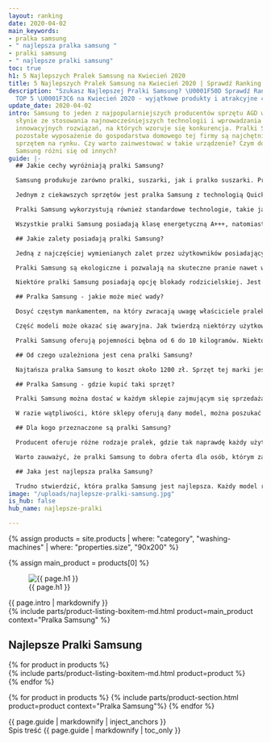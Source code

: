```yaml
---
layout: ranking
date: 2020-04-02
main_keywords:
- pralka samsung
- " najlepsza pralka samsung "
- pralki samsung
- " najlepsze pralki samsung"
toc: true
h1: 5 Najlepszych Pralek Samsung na Kwiecień 2020
title: 5 Najlepszych Pralek Samsung na Kwiecień 2020 | Sprawdź Ranking
description: "Szukasz Najlepszej Pralki Samsung? \U0001F50D Sprawdź Ranking Pralek
  TOP 5 \U0001F3C6 na Kwiecień 2020 - wyjątkowe produkty i atrakcyjne ceny"
update_date: 2020-04-02
intro: Samsung to jeden z najpopularniejszych producentów sprzętu AGD w Polsce. Marka
  słynie ze stosowania najnowocześniejszych technologii i wprowadzania ciekawych,
  innowacyjnych rozwiązań, na których wzoruje się konkurencja. Pralki Samsung, a także
  pozostałe wyposażenie do gospodarstwa domowego tej firmy są najchętniej kupowanym
  sprzętem na rynku. Czy warto zainwestować w takie urządzenie? Czym dokładnie pralka
  Samsung różni się od innych?
guide: |-
  ## Jakie cechy wyróżniają pralki Samsung?

  Samsung produkuje zarówno pralki, suszarki, jak i pralko suszarki. Producent wykorzystuje kilka technologii, które usprawniają proces prania. Jedną z najbardziej rozpoznawalnych linii produktowych są pralki Samsung EcoBubble. Ten typ urządzeń wykorzystuje powietrze podczas prania, co pomaga szybciej i skuteczniej usunąć zabrudzenia. Dzięki tej technologii pralka Samsung może wykorzystywać niższe niż zazwyczaj temperatury. Przekłada się to na oszczędność energii, a także trwałość ubrań, które dzięki temu nie niszczą się tak szybko. Wielu użytkowników twierdzi, że są to [**najlepsze pralki **](/pl/recenzje/najlepsze-pralki "Najlepsze Pralki")dostępne na rynku.

  Jednym z ciekawszych sprzętów jest pralka Samsung z technologią QuickDrive, dzięki której cykl prania, jak twierdzi producent, może się skrócić nawet o połowę. Pozostałe możliwości oferowane przez markę to funkcja pary, sterowanie mobilne oraz możliwość dodawania ubrań w trakcie prania.

  Pralki Samsung wykorzystują również standardowe technologie, takie jak ważenie prania i automatyczne dozowanie detergentu. Każda pralka Samsung różni się kombinacją dostępnych programów i rozwiązań, od czego zależy także sama cena danego modelu.

  Wszystkie pralki Samsung posiadają klasę energetyczną A+++, natomiast pralko suszarki są dostępne w klasie A lub B. Producent nie oferuje modeli ładowanych od góry, jednak istnieją modele z drzwiczkami w wersji slim przeznaczone do małych pomieszczeń. Najmniejsza pojemność to 6 kilogramów, a największe modele mają możliwość załadunku nawet do 10 kilogramów.

  ## Jakie zalety posiadają pralki Samsung?

  Jedną z najczęściej wymienianych zalet przez użytkowników posiadających pralkę Samsung jest jej cicha praca. Panel sterowania odznacza się intuicyjnością, dzięki czemu sprzęt jest także niezwykle łatwy w obsłudze. Jedną z większych zalet tych urządzeń jest niskie zużycie energii (na co wskazuje klasa A+++) oraz wody. Dzięki dużej ilości programów, jakie oferuje praktycznie każda pralka Samsung, łatwo jest dopasować cykl prania do rodzaju czyszczonych ubrań.

  Pralki Samsung są ekologiczne i pozwalają na skuteczne pranie nawet w niskich temperaturach. Technologia EcoBubble, która jest stosowana w większości dostępnych modeli, zwiększa ilość wytworzonej piany wewnątrz urządzenia. Dzięki temu ubrania są dokładnie wyprane i odświeżone. Sprzęt zazwyczaj jest bardzo stabilny i nie przesuwa się podczas wirowania - w razie potrzeby łatwo go wypoziomować.

  Niektóre pralki Samsung posiadają opcję blokady rodzicielskiej. Jest to ważne, jeśli w domu znajdują się małe dzieci. Funkcja zapobiega zmianie programu podczas prania na wypadek, gdyby dziecko zaczęło się bawić przyciskami i pokrętłami.

  ## Pralka Samsung - jakie może mieć wady?

  Dosyć częstym mankamentem, na który zwracają uwagę właściciele pralek Samsung, jest brak pełnego zakresu temperatur prania. W wielu modelach brakuje prania w 30°C. Może to być spory problem, ponieważ wiele ubrań wymaga prania właśnie w takiej temperaturze. Zdarza się, że pralka Samsung jest także pozbawiona funkcji prania ubrań delikatnych, co jest obecnie absolutną podstawą.

  Część modeli może okazać się awaryjna. Jak twierdzą niektórzy użytkownicy sprzętu tej marki, po krótkim czasie używania jakiś element pralki może ulec uszkodzeniu. Pomimo, że są to prawdopodobnie pojedyncze przypadki, konieczność serwisowania pralki może okazać się uciążliwa.

  Pralki Samsung oferują pojemności bębna od 6 do 10 kilogramów. Niektóre modele pozwalają na pełny załadunek tylko przy ustawieniu jednego, konkretnego programu. Przy użyciu pozostałych programów trzeba zmniejszyć ilość prania.

  ## Od czego uzależniona jest cena pralki Samsung?

  Najtańsza pralka Samsung to koszt około 1200 zł. Sprzęt tej marki jest zdecydowanie droższy niż pralki innych producentów dostępne na rynku. Warto jednak zastanowić się nad zainwestowaniem w odpowiednią jakość, którą w tym przypadku gwarantuje marka, oferując [**najlepsze pralki**](/pl/recenzje/najlepsze-pralki "Najlepsze Pralki") do zadań specjalnych. Nowoczesne technologie i energooszczędność mogą okazać się dużą korzyścią i ułatwieniem podczas codziennego prania. Najdroższe modele z kolei posiadają więcej funkcji, które powinny zadowolić nawet najbardziej wymagających użytkowników.

  ## Pralka Samsung - gdzie kupić taki sprzęt?

  Pralki Samsung można dostać w każdym sklepie zajmującym się sprzedażą sprzętu elektronicznego i artykułów gospodarstwa domowego. Zakupu można dokonać zarówno w sklepie stacjonarnym, jak i internetowym. Warto zamówić usługę wniesienia i podłączenia pralki oraz wywiezienia starego urządzenia. Dzięki temu można mieć pewność, że sprzęt zostanie właściwie zainstalowany i nie powstaną żadne przecieki, które mogłyby wpływać na zniszczenia pomieszczenia.

  W razie wątpliwości, które sklepy oferują dany model, można poszukać takiej informacji na oficjalnej stronie producenta. Do każdego produktu podany jest link do sklepu, w którym można zakupić wybrany rodzaj sprzętu.

  ## Dla kogo przeznaczone są pralki Samsung?

  Producent oferuje różne rodzaje pralek, gdzie tak naprawdę każdy użytkownik może znaleźć odpowiedni model dla siebie. Pralki Samsung są projektowane zarówno dla dużych rodzin, jak i dla par, czy singli. Modele w wersji slim powinny zadowolić osoby dysponujące niewielką przestrzenią. Duże pralki o załadunku powyżej 9 kilogramów to z kolei idealne rozwiązanie dla osób posiadających duże rodziny, które często robią pranie. Pralka Samsung z funkcją szybkiego cyklu sprawdzi się u wszystkich zabieganych, którym brakuje czasu na podstawowe czynności jak pranie.

  Warto zauważyć, że pralki Samsung to dobra oferta dla osób, którym zależy na oszczędności. Wysoka klasa energetyczna sprzętu tego producenta oznacza minimalne zużycie energii. Technologie typu EcoBubble to także oszczędność ilości wykorzystanej wody i środków piorących.

  ## Jaka jest najlepsza pralka Samsung?

  Trudno stwierdzić, która pralka Samsung jest najlepsza. Każdy model różni się od pozostałych funkcjami i dostępnymi programami. Odpowiedni typ pralki Samsung należy dobierać według własnych potrzeb. Warto wziąć pod uwagę, jak często wykonywane jest pranie w danym gospodarstwie domowym - od tego zależy, jaka pojemność jest potrzebna. Inną ważną kwestią jest rodzaj tkanin najczęściej wkładanych do pralki. Pod tym względem należy dobrać rodzaje używanych programów. Najlepsza pralka Samsung to taka, której funkcje i możliwości będą w pełni wykorzystywane.
image: "/uploads/najlepsze-pralki-samsung.jpg"
is_hub: false
hub_name: najlepsze-pralki

---
```

{% assign products = site.products | where: "category", "washing-machines" | where: "properties.size", "90x200" %}

{% assign main_product = products[0] %}

<div class="beam b-size-5  review-section">
    <div class="beam-item b-size-3 review-text">
        <figure>
            <img src="{{ page.image }}" alt="{{ page.h1 }}">
            <figcaption>{{ page.h1 }}</figcaption>
        </figure>
        {{ page.intro | markdownify }}
    </div>
    <div class="beam-item b-size-2 beam-rail  review-sidebar">
        <div class="beam-rail-item r-height-100">
            <div class="sticky-element">
              {% include parts/product-listing-boxitem-md.html product=main_product context="Pralka Samsung" %}
            </div>
        </div>
    </div>
</div>


<div class="beam b-size-5  review-section">
    <div class="beam-item b-size-5  review-text">
        <h2>Najlepsze Pralki Samsung</h2>
        <div class="flex-wrapper  nowrap">
            <div class="flex-container">
              {% for product in products %}
                <div class="flex-item" >
                  {% include parts/product-listing-boxitem-md.html product=product %}
                </div>
              {% endfor %}
            </div>
        </div>
    </div>
</div>

{% for product in products %}
  {% include parts/product-section.html product=product context="Pralka Samsung"%}
{% endfor %}


<div class="beam b-size-5  review-section">
  <div class="beam-item b-size-3 review-text">
    {{ page.guide | markdownify | inject_anchors }}
  </div>


  <div class="beam-item b-size-2 beam-rail  review-sidebar">
      <div class="beam-rail-item r-height-100">
          <div class="sticky-element">
            <nav class="table-of-content">
                <span class="title">Spis treść</span>
                {{ page.guide | markdownify | toc_only }}
            </nav>
          </div>
      </div>
  </div>
</div>